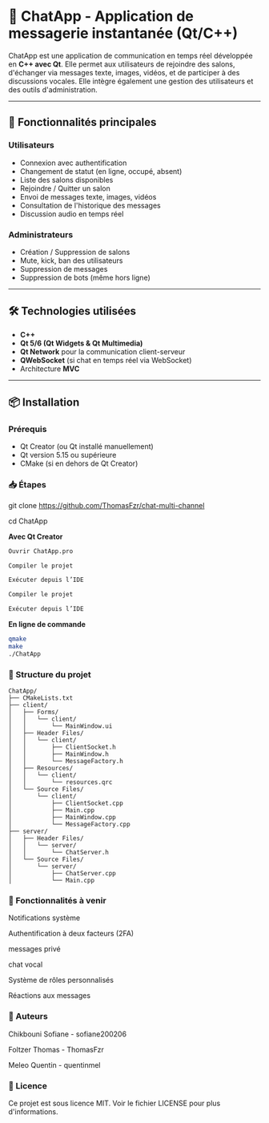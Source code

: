 # 📡 ChatApp - Application de messagerie instantanée (Qt/C++)

ChatApp est une application de communication en temps réel développée en **C++ avec Qt**. Elle permet aux utilisateurs de rejoindre des salons, d'échanger via messages texte, images, vidéos, et de participer à des discussions vocales. Elle intègre également une gestion des utilisateurs et des outils d'administration.

---

## 🚀 Fonctionnalités principales

### Utilisateurs
- Connexion avec authentification
- Changement de statut (en ligne, occupé, absent)
- Liste des salons disponibles
- Rejoindre / Quitter un salon
- Envoi de messages texte, images, vidéos
- Consultation de l'historique des messages
- Discussion audio en temps réel

### Administrateurs
- Création / Suppression de salons
- Mute, kick, ban des utilisateurs
- Suppression de messages
- Suppression de bots (même hors ligne)

---

## 🛠️ Technologies utilisées

- **C++**
- **Qt 5/6 (Qt Widgets & Qt Multimedia)**
- **Qt Network** pour la communication client-serveur
- **QWebSocket** (si chat en temps réel via WebSocket)
- Architecture **MVC**

---

## 📦 Installation

### Prérequis
- Qt Creator (ou Qt installé manuellement)
- Qt version 5.15 ou supérieure
- CMake (si en dehors de Qt Creator)

### 📥 Étapes
git clone https://github.com/ThomasFzr/chat-multi-channel

cd ChatApp 

**Avec Qt Creator**
```bash
Ouvrir ChatApp.pro

Compiler le projet

Exécuter depuis l’IDE

Compiler le projet

Exécuter depuis l’IDE
```

**En ligne de commande**
```bash
qmake
make
./ChatApp
```
### 📁 Structure du projet
```
ChatApp/
├── CMakeLists.txt
├── client/
│   ├── Forms/
│   │   └── client/
│   │       └── MainWindow.ui
│   ├── Header Files/
│   │   └── client/
│   │       ├── ClientSocket.h
│   │       ├── MainWindow.h
│   │       └── MessageFactory.h
│   ├── Resources/
│   │   └── client/
│   │       └── resources.qrc
│   └── Source Files/
│       └── client/
│           ├── ClientSocket.cpp
│           ├── Main.cpp
│           ├── MainWindow.cpp
│           └── MessageFactory.cpp
├── server/
│   ├── Header Files/
│   │   └── server/
│   │       └── ChatServer.h
│   └── Source Files/
│       └── server/
│           ├── ChatServer.cpp
│           └── Main.cpp
```
###  **🧪 Fonctionnalités à venir**
Notifications système

Authentification à deux facteurs (2FA)

messages privé

chat vocal

Système de rôles personnalisés

Réactions aux messages


### **🤝 Auteurs**
 Chikbouni Sofiane - sofiane200206
 
 Foltzer Thomas - ThomasFzr
 
 Meleo Quentin - quentinmel



### 📄 Licence
Ce projet est sous licence MIT. Voir le fichier LICENSE pour plus d'informations.


